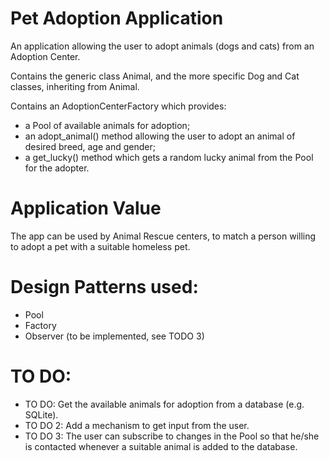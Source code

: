 # Pet Adoption Application

An application allowing the user to adopt animals (dogs and cats) from an Adoption Center.

Contains the generic class Animal, and the more specific Dog and Cat classes, inheriting from Animal.

Contains an AdoptionCenterFactory which provides:

- a Pool of available animals for adoption;
- an adopt_animal() method allowing the user to adopt an animal of desired breed, age and gender;
- a get_lucky() method which gets a random lucky animal from the Pool for the adopter.

# Application Value
The app can be used by Animal Rescue centers, to match a person willing to adopt a pet with a suitable homeless pet.

# Design Patterns used:
- Pool
- Factory
- Observer (to be implemented, see TODO 3)

# TO DO:
- TO DO: Get the available animals for adoption from a database (e.g. SQLite).
- TO DO 2: Add a mechanism to get input from the user.
- TO DO 3: The user can subscribe to changes in the Pool so that he/she is contacted whenever a suitable animal is added to the database.
